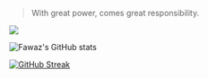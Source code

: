 > With great power, comes great responsibility.

![](https://github.com/FawazBinSaleem/FawazBinSaleem/blob/main/spiderman-home-coming-leap-d9ltaq4h8p13h7ds.gif)

![Fawaz's GitHub stats](https://github-readme-stats.vercel.app/api?username=FawazBinSaleem&show_icons=true&theme=transparent&hide_border=true&layout=compact)

[![GitHub Streak](https://streak-stats.demolab.com?user=FawazBinSaleem&theme=transparent&hide_border=true&border_radius=10&mode=weekly&hide_current_streak=true&hide_longest_streak=true)](https://git.io/streak-stats)

